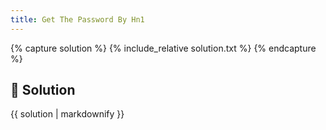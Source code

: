 ```yaml
---
title: Get The Password By Hn1
---
```


{% capture solution %}
{% include_relative solution.txt %}
{% endcapture %}

## 📝 Solution

{{ solution | markdownify }}
